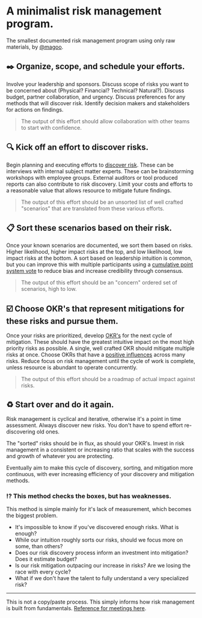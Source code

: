 # A minimalist risk management program.
The smallest documented risk management program using only raw materials, by [@magoo](https://www.twitter.com/magoo).

## :black_nib: Organize, scope, and schedule your efforts.
Involve your leadership and sponsors. Discuss scope of risks you want to be concerned about (Physical? Financial? Technical? Natural?). Discuss budget, partner collaboration, and urgency. Discuss preferences for any methods that will discover risk. Identify decision makers and stakeholders for actions on findings.

> The output of this effort should allow collaboration with other teams to start with confidence.

## :mag: Kick off an effort to discover risks.
Begin planning and executing efforts to [discover risk](https://medium.com/@magoo/starting-up-security-from-scratch-6f9a41199a65). These can be interviews with internal subject matter experts. These can be brainstorming workshops with employee groups. External auditors or tool produced reports can also contribute to risk discovery. Limit your costs and efforts to a reasonable value that allows resource to mitigate future findings.

> The output of this effort should be an unsorted list of well crafted "scenarios" that are translated from these various efforts.

## :clipboard: Sort these scenarios based on their risk.
Once your known scenarios are documented, we sort them based on risks. Higher likelihood, higher impact risks at the top, and low likelihood, low impact risks at the bottom. A sort based on leadership intuition is common, but you can improve this with multiple participants using a [cumulative point system vote](https://en.wikipedia.org/wiki/Cumulative_voting) to reduce bias and increase credibility through consensus.

> The output of this effort should be an "concern" ordered set of scenarios, high to low.

## :ballot_box_with_check: Choose OKR's that represent mitigations for these risks and pursue them.
Once your risks are prioritized, develop [OKR's](https://en.wikipedia.org/wiki/OKR) for the next cycle of mitigation. These should have the greatest intuitive impact on the most high priority risks as possible. A single, well crafted OKR should mitigate multiple risks at once. Choose OKRs that have a [positive influences](https://medium.com/starting-up-security/the-five-factors-used-to-secure-systems-7f58be0f447f) across many risks. Reduce focus on risk management until the cycle of work is complete, unless resource is abundant to operate concurrently.

> The output of this effort should be a roadmap of actual impact against risks.

## :recycle: Start over and do it again.
Risk management is cyclical and iterative, otherwise it's a point in time assessment. Always discover new risks. You don't have to spend effort re-discovering old ones.

The "sorted" risks should be in flux, as should your OKR's. Invest in risk management in a consistent or increasing ratio that scales with the success and growth of whatever you are protecting.

Eventually aim to make this cycle of discovery, sorting, and mitigation more continuous, with ever increasing efficiency of your discovery and mitigation methods.

### :interrobang: This method checks the boxes, but has weaknesses.
This method is simple mainly for it's lack of measurement, which becomes the biggest problem.

- It's impossible to know if you've discovered enough risks. What is enough?
- While our intuition roughly sorts our risks, should we focus more on some, than others?
- Does our risk discovery process inform an investment into mitigation? Does it estimate budget?
- Is our risk mitigation outpacing our increase in risks? Are we losing the race with every cycle?
- What if we don't have the talent to fully understand a very specialized risk?

---
This is not a copy/paste process. This simply informs how risk management is built from fundamentals. [Reference for meetings here](MEETINGS.md). 
